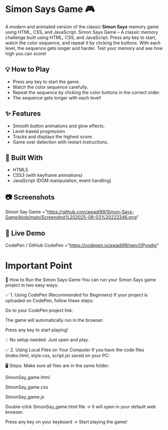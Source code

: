 # Simon Says Game 🎮

A modern and animated version of the classic **Simon Says** memory game using HTML, CSS, and JavaScript.
Simon Says Game – A classic memory challenge built using HTML, CSS, and JavaScript.
Press any key to start, watch the color sequence, and repeat it by clicking the buttons.
With each level, the sequence gets longer and harder.
Test your memory and see how high you can score!

## 💡 How to Play
- Press any key to start the game.
- Watch the color sequence carefully.
- Repeat the sequence by clicking the color buttons in the correct order.
- The sequence gets longer with each level!

## ✨ Features
- Smooth button animations and glow effects.
- Level-based progression.
- Tracks and displays the highest score.
- Game over detection with restart instructions.

## 🚀 Built With
- HTML5
- CSS3 (with keyframe animations)
- JavaScript (DOM manipulation, event handling)

## 📷 Screenshots
Simon Say Game ="https://github.com/awadi99/Simon-Says-Game/blob/main/Screenshot%202025-08-03%20223346.png"


## 🔗 Live Demo
 CodePen / GitHub 
 CodePen ="https://codepen.io/awadi99/pen/OPypdjg"

# Important Point

🚀 How to Run the Simon Says Game
You can run your Simon Says game project in two easy ways:

✅ 1. Using CodePen (Recommended for Beginners)
If your project is uploaded on CodePen, follow these steps:

Go to your CodePen project link.

The game will automatically run in the browser.

Press any key to start playing!

💡 No setup needed. Just open and play.

✅ 2. Using Local Files on Your Computer
If you have the code files (index.html, style.css, script.js) saved on your PC:

🖥️ Steps:
Make sure all files are in the same folder:

SimonSay_game.html

SimonSay_game.css

SimonSay_game.js

Double-click SimonSay_game.html file
→ It will open in your default web browser.

Press any key on your keyboard
→ Start playing the game!

